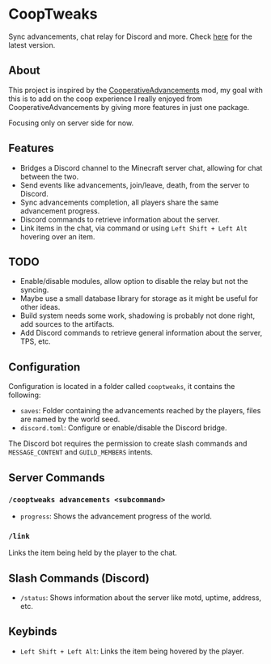 # CoopTweaks

Sync advancements, chat relay for Discord and more. Check [here](https://github.com/Kyagara/CoopTweaks/actions) for the latest version.

## About

This project is inspired by the [CooperativeAdvancements](https://modrinth.com/mod/cooperative-advancements) mod, my
goal with this is to add on the coop experience I really enjoyed from CooperativeAdvancements by giving more features in just one package.

Focusing only on server side for now.

## Features

- Bridges a Discord channel to the Minecraft server chat, allowing for chat between the two.
- Send events like advancements, join/leave, death, from the server to Discord.
- Sync advancements completion, all players share the same advancement progress.
- Discord commands to retrieve information about the server.
- Link items in the chat, via command or using `Left Shift + Left Alt` hovering over an item.

## TODO

- Enable/disable modules, allow option to disable the relay but not the syncing.
- Maybe use a small database library for storage as it might be useful for other ideas.
- Build system needs some work, shadowing is probably not done right, add sources to the artifacts.
- Add Discord commands to retrieve general information about the server, TPS, etc.

## Configuration

Configuration is located in a folder called `cooptweaks`, it contains the following:

- `saves`: Folder containing the advancements reached by the players, files are named by the world seed.
- `discord.toml`: Configure or enable/disable the Discord bridge.

The Discord bot requires the permission to create slash commands and `MESSAGE_CONTENT` and `GUILD_MEMBERS` intents.

## Server Commands

### `/cooptweaks advancements <subcommand>`

- `progress`: Shows the advancement progress of the world.

### `/link`

Links the item being held by the player to the chat.

## Slash Commands (Discord)

- `/status`: Shows information about the server like motd, uptime, address, etc.

## Keybinds

- `Left Shift + Left Alt`: Links the item being hovered by the player.
